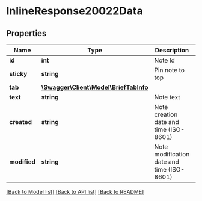 # InlineResponse20022Data

## Properties
Name | Type | Description | Notes
------------ | ------------- | ------------- | -------------
**id** | **int** | Note Id | [optional] 
**sticky** | **string** | Pin note to top | [optional] 
**tab** | [**\Swagger\Client\Model\BriefTabInfo**](BriefTabInfo.md) |  | [optional] 
**text** | **string** | Note text | [optional] 
**created** | **string** | Note creation date and time (ISO-8601) | [optional] 
**modified** | **string** | Note modification date and time (ISO-8601) | [optional] 

[[Back to Model list]](../../README.md#documentation-for-models) [[Back to API list]](../../README.md#documentation-for-api-endpoints) [[Back to README]](../../README.md)

